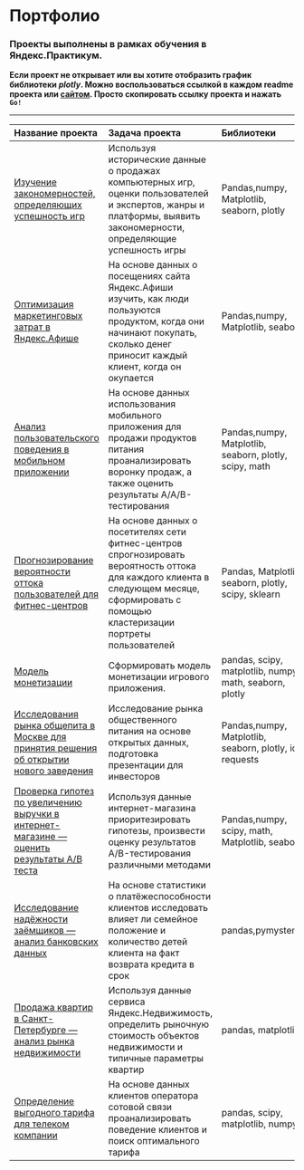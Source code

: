 # Портфолио

### Проекты выполнены в рамках обучения в Яндекс.Практикум.

**Если проект не открывает или вы хотите отобразить график библиотеки *plotly*. Можно воспользоваться ссылкой в каждом readme проекта или [сайтом](https://nbviewer.jupyter.org/).
Просто скопировать ссылку проекта и нажать `Go!`**

----------------------------------------------

| Название проекта | Задача проекта | Библиотеки | Статус |
| :---------------- | :------------------ | :------------------------- | :------------------------- |
| [Изучение закономерностей, определяющих успешность игр](https://github.com/kotl68/introductions/tree/master/success_of_games)| Используя исторические данные о продажах компьютерных игр, оценки пользователей и экспертов, жанры и платформы, выявить закономерности, определяющие успешность игры | Pandas,numpy, Matplotlib, seaborn, plotly | Проект окончен |
| [Оптимизация маркетинговых затрат в Яндекс.Афише](https://github.com/kotl68/introductions/tree/master/%D1%81ost_optimization) | На основе данных о посещениях сайта Яндекс.Афиши изучить, как люди пользуются продуктом, когда они начинают покупать, сколько денег приносит каждый клиент, когда он окупается | Pandas,numpy, Matplotlib, seaborn | Проект окончен |
| [Анализ пользовательского поведения в мобильном приложении](https://github.com/kotl68/introductions/tree/master/behavior_analysis) | На основе данных использования мобильного приложения для продажи продуктов питания проанализировать воронку продаж, а также оценить результаты A/A/B-тестирования | Pandas,numpy, Matplotlib, seaborn, plotly, scipy, math | Проект окончен |
| [Прогнозирование вероятности оттока пользователей для фитнес-центров](https://github.com/kotl68/introductions/tree/master/probability_prediction) | На основе данных о посетителях сети фитнес-центров спрогнозировать вероятность оттока для каждого клиента в следующем месяце, сформировать с помощью кластеризации портреты пользователей | Pandas, Matplotlib, seaborn, plotly, scipy, sklearn | Проект окончен |
| [Модель монетизации](https://nbviewer.jupyter.org/github/kotl68/introductions/blob/master/model/model.ipynb) | Сформировать модель монетизации игрового приложения. | pandas, scipy, matplotlib, numpy, math, seaborn, plotly  | В процессе доработки
|[Исследования рынка общепита в Москве для принятия решения об открытии нового заведения](https://github.com/kotl68/introductions/tree/master/market_research) | Исследование рынка общественного питания на основе открытых данных, подготовка презентации для инвесторов | Pandas,numpy, Matplotlib, seaborn, plotly, io, requests |В процессе доработки|
| [Проверка гипотез по увеличению выручки в интернет-магазине — оценить результаты A/B теста](https://github.com/kotl68/introductions/tree/master/hypothesis_testing) | Используя данные интернет-магазина приоритезировать гипотезы, произвести оценку результатов A/B-тестирования различными методами | Pandas,numpy, scipy, math, Matplotlib, seaborn | В процессе доработки
| [Исследование надёжности заёмщиков — анализ банковских данных]() | На основе статистики о платёжеспособности клиентов исследовать влияет ли семейное положение и количество детей клиента на факт возврата кредита в срок | pandas,pymystem3 | В процессе доработки
| [Продажа квартир в Санкт-Петербурге — анализ рынка недвижимости]() | Используя данные сервиса Яндекс.Недвижимость, определить рыночную стоимость объектов недвижимости и типичные параметры квартир | pandas, matplotlib  | В процессе доработки
| [Определение выгодного тарифа для телеком компании]() | На основе данных клиентов оператора сотовой связи проанализировать поведение клиентов и поиск оптимального тарифа | pandas, scipy, matplotlib, numpy | В процессе доработки

